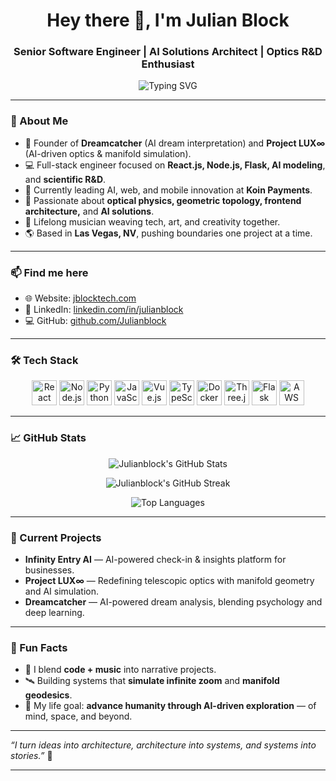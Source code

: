 <h1 align="center">Hey there 👋, I'm Julian Block</h1>
<h3 align="center">Senior Software Engineer | AI Solutions Architect | Optics R&D Enthusiast</h3>

<p align="center">
  <img src="https://readme-typing-svg.demolab.com?font=Fira+Code&size=24&pause=1000&color=F75C7E&center=true&vCenter=true&width=435&lines=Building+AI-powered+systems;Crafting+the+future+of+Optics+and+Dream+Analysis;Transforming+code+into+art+and+innovation" alt="Typing SVG" />
</p>

---

### 🚀 About Me
- 🧠 Founder of **Dreamcatcher** (AI dream interpretation) and **Project LUX∞** (AI-driven optics & manifold simulation).
- 💻 Full-stack engineer focused on **React.js, Node.js, Flask, AI modeling**, and **scientific R&D**.
- 🔭 Currently leading AI, web, and mobile innovation at **Koin Payments**.
- 🎯 Passionate about **optical physics, geometric topology, frontend architecture,** and **AI solutions**.
- 🎵 Lifelong musician weaving tech, art, and creativity together.
- 🌎 Based in **Las Vegas, NV**, pushing boundaries one project at a time.

---

### 📫 Find me here
- 🌐 Website: [jblocktech.com](https://jblocktech.com)
- 🔗 LinkedIn: [linkedin.com/in/julianblock](https://linkedin.com/in/julianblock)
- 💻 GitHub: [github.com/Julianblock](https://github.com/Julianblock)

---

### 🛠️ Tech Stack

<p align="center">
  <img src="https://cdn.jsdelivr.net/gh/devicons/devicon/icons/react/react-original.svg" alt="React" width="40" height="40" />
  <img src="https://cdn.jsdelivr.net/gh/devicons/devicon/icons/nodejs/nodejs-original.svg" alt="Node.js" width="40" height="40" />
  <img src="https://cdn.jsdelivr.net/gh/devicons/devicon/icons/python/python-original.svg" alt="Python" width="40" height="40" />
  <img src="https://cdn.jsdelivr.net/gh/devicons/devicon/icons/javascript/javascript-original.svg" alt="JavaScript" width="40" height="40" />
  <img src="https://cdn.jsdelivr.net/gh/devicons/devicon/icons/vuejs/vuejs-original.svg" alt="Vue.js" width="40" height="40" />
  <img src="https://cdn.jsdelivr.net/gh/devicons/devicon/icons/typescript/typescript-original.svg" alt="TypeScript" width="40" height="40" />
  <img src="https://cdn.jsdelivr.net/gh/devicons/devicon/icons/docker/docker-original.svg" alt="Docker" width="40" height="40" />
  <img src="https://cdn.jsdelivr.net/gh/devicons/devicon/icons/threejs/threejs-original.svg" alt="Three.js" width="40" height="40" />
  <img src="https://cdn.jsdelivr.net/gh/devicons/devicon/icons/flask/flask-original.svg" alt="Flask" width="40" height="40" />
  <img src="https://cdn.jsdelivr.net/gh/devicons/devicon/icons/aws/aws-original.svg" alt="AWS" width="40" height="40" />
</p>

---

### 📈 GitHub Stats
<p align="center">
  <img src="https://github-readme-stats.vercel.app/api?username=Julianblock&show_icons=true&theme=radical" alt="Julianblock's GitHub Stats" />
</p>

<p align="center">
  <img src="https://github-readme-streak-stats.herokuapp.com/?user=Julianblock&theme=radical" alt="Julianblock's GitHub Streak" />
</p>

<p align="center">
  <img src="https://github-readme-stats.vercel.app/api/top-langs/?username=Julianblock&layout=compact&theme=radical" alt="Top Languages" />
</p>

---

### 🌌 Current Projects
- **Infinity Entry AI** — AI-powered check-in & insights platform for businesses.
- **Project LUX∞** — Redefining telescopic optics with manifold geometry and AI simulation.
- **Dreamcatcher** — AI-powered dream analysis, blending psychology and deep learning.

---

### 🧠 Fun Facts
- 🎨 I blend **code + music** into narrative projects.
- 🛰️ Building systems that **simulate infinite zoom** and **manifold geodesics**.
- 🚀 My life goal: **advance humanity through AI-driven exploration** — of mind, space, and beyond.

---

*“I turn ideas into architecture, architecture into systems, and systems into stories.”* 🌌

---
